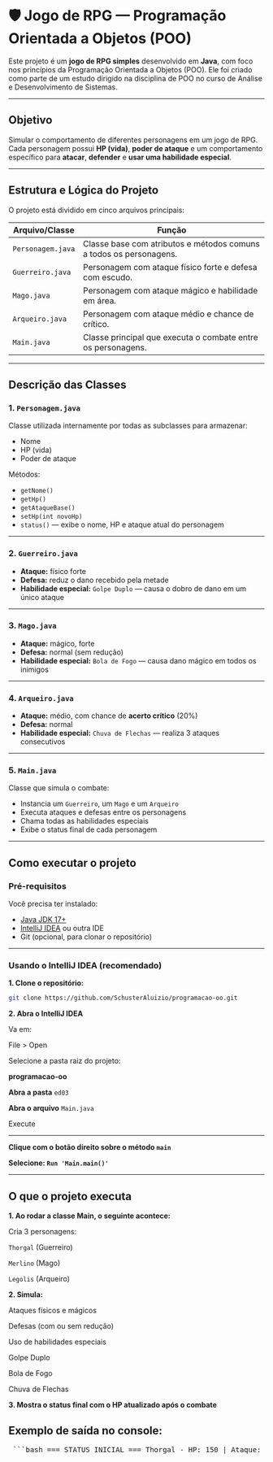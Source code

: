 # 🛡️ Jogo de RPG — Programação Orientada a Objetos (POO)

Este projeto é um **jogo de RPG simples** desenvolvido em **Java**, com foco nos princípios da Programação Orientada a Objetos (POO). Ele foi criado como parte de um estudo dirigido na disciplina de POO no curso de Análise e Desenvolvimento de Sistemas.

---

## Objetivo

Simular o comportamento de diferentes personagens em um jogo de RPG. Cada personagem possui **HP (vida)**, **poder de ataque** e um comportamento específico para **atacar**, **defender** e **usar uma habilidade especial**.

---

## Estrutura e Lógica do Projeto

O projeto está dividido em cinco arquivos principais:

| Arquivo/Classe       | Função                                                                 |
|----------------------|------------------------------------------------------------------------|
| `Personagem.java`    | Classe base com atributos e métodos comuns a todos os personagens.     |
| `Guerreiro.java`      | Personagem com ataque físico forte e defesa com escudo.                |
| `Mago.java`           | Personagem com ataque mágico e habilidade em área.                    |
| `Arqueiro.java`       | Personagem com ataque médio e chance de crítico.                      |
| `Main.java`          | Classe principal que executa o combate entre os personagens.           |

---

## Descrição das Classes

### 1. `Personagem.java`
Classe utilizada internamente por todas as subclasses para armazenar:
- Nome
- HP (vida)
- Poder de ataque

Métodos:
- `getNome()`
- `getHp()`
- `getAtaqueBase()`
- `setHp(int novoHp)`
- `status()` — exibe o nome, HP e ataque atual do personagem

---

### 2. `Guerreiro.java`
- **Ataque:** físico forte
- **Defesa:** reduz o dano recebido pela metade
- **Habilidade especial:** `Golpe Duplo` — causa o dobro de dano em um único ataque

---

### 3. `Mago.java`
- **Ataque:** mágico, forte
- **Defesa:** normal (sem redução)
- **Habilidade especial:** `Bola de Fogo` — causa dano mágico em todos os inimigos

---

### 4. `Arqueiro.java`
- **Ataque:** médio, com chance de **acerto crítico** (20%)
- **Defesa:** normal
- **Habilidade especial:** `Chuva de Flechas` — realiza 3 ataques consecutivos

---

### 5. `Main.java`
Classe que simula o combate:

- Instancia um `Guerreiro`, um `Mago` e um `Arqueiro`
- Executa ataques e defesas entre os personagens
- Chama todas as habilidades especiais
- Exibe o status final de cada personagem

---

## Como executar o projeto

### Pré-requisitos

Você precisa ter instalado:

- [Java JDK 17+](https://www.oracle.com/java/technologies/javase/jdk17-archive-downloads.html)
- [IntelliJ IDEA](https://www.jetbrains.com/idea/) ou outra IDE
- Git (opcional, para clonar o repositório)

---

### Usando o IntelliJ IDEA (recomendado)

**1. Clone o repositório:**

```bash
git clone https://github.com/SchusterAluizio/programacao-oo.git
```

**2. Abra o IntelliJ IDEA**

Va em:

File > Open

Selecione a pasta raiz do projeto:

**programacao-oo**

**Abra a pasta** `ed03`

**Abra o arquivo** `Main.java`

Execute

---

**Clique com o botão direito sobre o método `main`**

**Selecione: `Run 'Main.main()'`**

---

## O que o projeto executa

**1. Ao rodar a classe Main, o seguinte acontece:**

Cria 3 personagens:

`Thorgal` (Guerreiro)

`Merlino` (Mago)

`Legolis` (Arqueiro)

**2. Simula:**

Ataques físicos e mágicos

Defesas (com ou sem redução)

Uso de habilidades especiais

Golpe Duplo

  Bola de Fogo

  Chuva de Flechas

**3. Mostra o status final com o HP atualizado após o combate**


## Exemplo de saída no console:

<pre> ```bash === STATUS INICIAL === Thorgal - HP: 150 | Ataque: 20 Merlino - HP: 100 | Ataque: 25 Legolis - HP: 120 | Ataque: 18 === COMBATE === Thorgal ataca com espada causando 20 de dano. Merlino sofre 20 de dano. HP atual: 80 Merlino lança Bola de Fogo! Causa 25 de dano em todos os inimigos. Legolis sofre 25 de dano. HP atual: 95 Thorgal sofre 25 de dano. HP atual: 125 Legolis usa Chuva de Flechas! Ataca 3 vezes. → Ataque 1: causa 18 de dano. → Ataque 2: causa 18 de dano. → Ataque 3: causa 18 de dano. Dano total causado: 54 Thorgal usa Golpe Duplo! Causa 40 de dano em Merlino. === STATUS FINAL === Thorgal - HP: 125 | Ataque: 20 Merlino - HP: 40 | Ataque: 25 Legolis - HP: 95 | Ataque: 18 ``` </pre>
